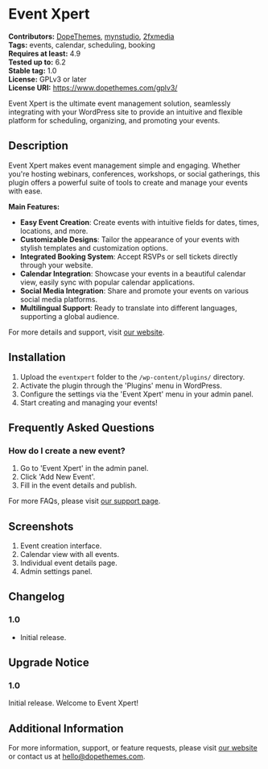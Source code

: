 # Event Xpert

**Contributors:** [DopeThemes](https://www.dopethemes.com), [mynstudio](https://mynstudio.com/), [2fxmedia](https://2fxmedia.net/)  
**Tags:** events, calendar, scheduling, booking  
**Requires at least:** 4.9  
**Tested up to:** 6.2  
**Stable tag:** 1.0  
**License:** GPLv3 or later  
**License URI:** https://www.dopethemes.com/gplv3/

Event Xpert is the ultimate event management solution, seamlessly integrating with your WordPress site to provide an intuitive and flexible platform for scheduling, organizing, and promoting your events.

## Description

Event Xpert makes event management simple and engaging. Whether you're hosting webinars, conferences, workshops, or social gatherings, this plugin offers a powerful suite of tools to create and manage your events with ease.

**Main Features:**

-   **Easy Event Creation**: Create events with intuitive fields for dates, times, locations, and more.
-   **Customizable Designs**: Tailor the appearance of your events with stylish templates and customization options.
-   **Integrated Booking System**: Accept RSVPs or sell tickets directly through your website.
-   **Calendar Integration**: Showcase your events in a beautiful calendar view, easily sync with popular calendar applications.
-   **Social Media Integration**: Share and promote your events on various social media platforms.
-   **Multilingual Support**: Ready to translate into different languages, supporting a global audience.

For more details and support, visit [our website](https://www.dopethemes.com).

## Installation

1. Upload the `eventxpert` folder to the `/wp-content/plugins/` directory.
2. Activate the plugin through the 'Plugins' menu in WordPress.
3. Configure the settings via the 'Event Xpert' menu in your admin panel.
4. Start creating and managing your events!

## Frequently Asked Questions

### How do I create a new event?

1. Go to 'Event Xpert' in the admin panel.
2. Click 'Add New Event'.
3. Fill in the event details and publish.

For more FAQs, please visit [our support page](https://www.dopethemes.com/support).

## Screenshots

1. Event creation interface.
2. Calendar view with all events.
3. Individual event details page.
4. Admin settings panel.

## Changelog

### 1.0

-   Initial release.

## Upgrade Notice

### 1.0

Initial release. Welcome to Event Xpert!

## Additional Information

For more information, support, or feature requests, please visit [our website](https://www.dopethemes.com) or contact us at hello@dopethemes.com.
